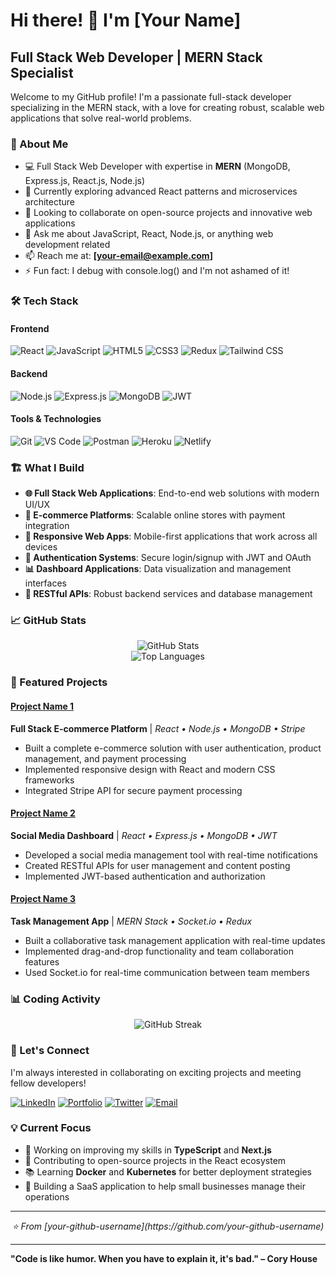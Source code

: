 # Hi there! 👋 I'm [Your Name]

## Full Stack Web Developer | MERN Stack Specialist

Welcome to my GitHub profile! I'm a passionate full-stack developer specializing in the MERN stack, with a love for creating robust, scalable web applications that solve real-world problems.

### 🚀 About Me

- 💻 Full Stack Web Developer with expertise in **MERN** (MongoDB, Express.js, React.js, Node.js)
- 🌱 Currently exploring advanced React patterns and microservices architecture
- 👯 Looking to collaborate on open-source projects and innovative web applications
- 💬 Ask me about JavaScript, React, Node.js, or anything web development related
- 📫 Reach me at: **[your-email@example.com]**
- ⚡ Fun fact: I debug with console.log() and I'm not ashamed of it!

### 🛠️ Tech Stack

#### Frontend
![React](https://img.shields.io/badge/-React-61DAFB?style=flat-square&logo=react&logoColor=black)
![JavaScript](https://img.shields.io/badge/-JavaScript-F7DF1E?style=flat-square&logo=javascript&logoColor=black)
![HTML5](https://img.shields.io/badge/-HTML5-E34F26?style=flat-square&logo=html5&logoColor=white)
![CSS3](https://img.shields.io/badge/-CSS3-1572B6?style=flat-square&logo=css3&logoColor=white)
![Redux](https://img.shields.io/badge/-Redux-764ABC?style=flat-square&logo=redux&logoColor=white)
![Tailwind CSS](https://img.shields.io/badge/-Tailwind_CSS-38B2AC?style=flat-square&logo=tailwind-css&logoColor=white)

#### Backend
![Node.js](https://img.shields.io/badge/-Node.js-339933?style=flat-square&logo=node.js&logoColor=white)
![Express.js](https://img.shields.io/badge/-Express.js-000000?style=flat-square&logo=express&logoColor=white)
![MongoDB](https://img.shields.io/badge/-MongoDB-47A248?style=flat-square&logo=mongodb&logoColor=white)
![JWT](https://img.shields.io/badge/-JWT-000000?style=flat-square&logo=jsonwebtokens&logoColor=white)

#### Tools & Technologies
![Git](https://img.shields.io/badge/-Git-F05032?style=flat-square&logo=git&logoColor=white)
![VS Code](https://img.shields.io/badge/-VS_Code-007ACC?style=flat-square&logo=visual-studio-code&logoColor=white)
![Postman](https://img.shields.io/badge/-Postman-FF6C37?style=flat-square&logo=postman&logoColor=white)
![Heroku](https://img.shields.io/badge/-Heroku-430098?style=flat-square&logo=heroku&logoColor=white)
![Netlify](https://img.shields.io/badge/-Netlify-00C7B7?style=flat-square&logo=netlify&logoColor=white)

### 🏗️ What I Build

- **🌐 Full Stack Web Applications**: End-to-end web solutions with modern UI/UX
- **🛒 E-commerce Platforms**: Scalable online stores with payment integration
- **📱 Responsive Web Apps**: Mobile-first applications that work across all devices
- **🔐 Authentication Systems**: Secure login/signup with JWT and OAuth
- **📊 Dashboard Applications**: Data visualization and management interfaces
- **🚀 RESTful APIs**: Robust backend services and database management

### 📈 GitHub Stats

<div align="center">
  <img src="https://github-readme-stats.vercel.app/api?username=your-github-username&show_icons=true&theme=react&hide_border=true" alt="GitHub Stats" />
</div>

<div align="center">
  <img src="https://github-readme-stats.vercel.app/api/top-langs/?username=your-github-username&layout=compact&theme=react&hide_border=true" alt="Top Languages" />
</div>

### 🚀 Featured Projects

#### [Project Name 1](https://github.com/your-username/project-1)
**Full Stack E-commerce Platform** | *React • Node.js • MongoDB • Stripe*
- Built a complete e-commerce solution with user authentication, product management, and payment processing
- Implemented responsive design with React and modern CSS frameworks
- Integrated Stripe API for secure payment processing

#### [Project Name 2](https://github.com/your-username/project-2)
**Social Media Dashboard** | *React • Express.js • MongoDB • JWT*
- Developed a social media management tool with real-time notifications
- Created RESTful APIs for user management and content posting
- Implemented JWT-based authentication and authorization

#### [Project Name 3](https://github.com/your-username/project-3)
**Task Management App** | *MERN Stack • Socket.io • Redux*
- Built a collaborative task management application with real-time updates
- Implemented drag-and-drop functionality and team collaboration features
- Used Socket.io for real-time communication between team members

### 📊 Coding Activity

<div align="center">
  <img src="https://github-readme-streak-stats.herokuapp.com/?user=your-github-username&theme=react&hide_border=true" alt="GitHub Streak" />
</div>

### 🤝 Let's Connect

I'm always interested in collaborating on exciting projects and meeting fellow developers!

[![LinkedIn](https://img.shields.io/badge/-LinkedIn-0077B5?style=flat-square&logo=linkedin&logoColor=white)](https://linkedin.com/in/your-profile)
[![Portfolio](https://img.shields.io/badge/-Portfolio-000000?style=flat-square&logo=vercel&logoColor=white)](https://your-portfolio.com)
[![Twitter](https://img.shields.io/badge/-Twitter-1DA1F2?style=flat-square&logo=twitter&logoColor=white)](https://twitter.com/your-handle)
[![Email](https://img.shields.io/badge/-Email-EA4335?style=flat-square&logo=gmail&logoColor=white)](mailto:your-email@example.com)

### 💡 Current Focus

- 🔭 Working on improving my skills in **TypeScript** and **Next.js**
- 🌟 Contributing to open-source projects in the React ecosystem
- 📚 Learning **Docker** and **Kubernetes** for better deployment strategies
- 🎯 Building a SaaS application to help small businesses manage their operations

---

<div align="center">
  <i>⭐️ From [your-github-username](https://github.com/your-github-username)</i>
</div>

---

**"Code is like humor. When you have to explain it, it's bad." – Cory House**

